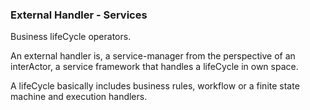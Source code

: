 ### External Handler - Services

Business lifeCycle operators.  

An external handler is, a service-manager from the perspective of an interActor,
a service framework that handles a lifeCycle in own space.  
 
A lifeCycle basically includes business rules, workflow or a finite state machine and execution handlers.

 


